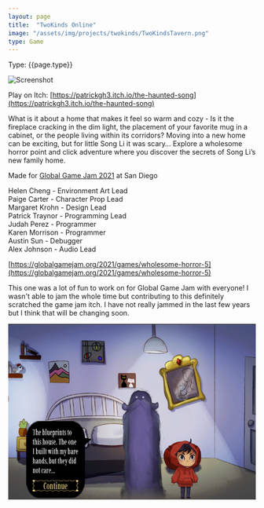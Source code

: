 ```yaml
---
layout: page
title:  "TwoKinds Online"
image: "/assets/img/projects/twokinds/TwoKindsTavern.png"
type: Game
---
```

Type: {{page.type}}  

![Screenshot]({{page.image}})

Play on Itch: [https://patrickgh3.itch.io/the-haunted-song](https://patrickgh3.itch.io/the-haunted-song)

What is it about a home that makes it feel so warm and cozy - Is it the fireplace cracking in the dim light, the placement of your favorite mug in a cabinet, or the people living within its corridors?
Moving into a new home can be exciting, but for little Song Li it was scary…
Explore a wholesome horror point and click adventure where you discover the secrets of Song Li’s new family home.


Made for [Global Game Jam 2021](https://globalgamejam.org/2021/games/wholesome-horror-5) at San Diego

Helen Cheng - Environment Art Lead  
Paige Carter - Character Prop Lead  
Margaret Krohn - Design Lead  
Patrick Traynor - Programming Lead  
Judah Perez - Programmer  
Karen Morrison - Programmer  
Austin Sun - Debugger  
Alex Johnson - Audio Lead  

[https://globalgamejam.org/2021/games/wholesome-horror-5](https://globalgamejam.org/2021/games/wholesome-horror-5)


This one was a lot of fun to work on for Global Game Jam with everyone! I wasn't able to jam the whole time but contributing to this definitely scratched the game jam itch. I have not really jammed in the last few years but I think that will be changing soon.


![Screenshot](/assets/img/projects/horror/thehauntedsong_screenshot_01.png)